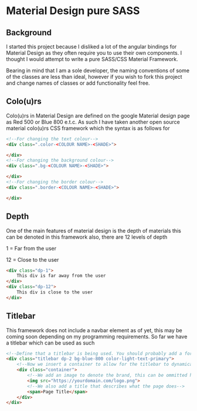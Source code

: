 # Material Design pure SASS

## Background
I started this project because I disliked a lot of the angular bindings for Material Design as they often require you to use their own components. I thought I would attempt to write a pure SASS/CSS Material Framework.

Bearing in mind that I am a sole developer, the naming conventions of some of the classes are less than ideal, however if you wish to fork this project and change names of classes or add functionality feel free.

## Colo(u)rs
Colo(u)rs in Material Design are defined on the google Material design page as Red 500 or Blue 800 e.t.c. As such I have taken another open source material colo(u)rs CSS framework which the syntax is as follows for

```HTML
<!--For changing the text colour-->
<div class=".color-<COLOUR NAME>-<SHADE>">

</div>
<!--For changing the background colour-->
<div class=".bg-<COLOUR NAME>-<SHADE>">

</div>
<!--For changing the border colour-->
<div class=".border-<COLOUR NAME>-<SHADE>">

</div>
```

## Depth
One of the main features of material design is the depth of materials this can be denoted in this framework also, there are 12 levels of depth

1 = Far from the user

12 = Close to the user

```HTML
<div class="dp-1">
    This div is far away from the user
</div>
<div class="dp-12">
    This div is close to the user
</div>
```

## Titlebar
This framework does not include a navbar element as of yet, this may be coming soon depending on my programming requirements. So far we have a titlebar which can be used as such

```HTML
<!--Define that a titlebar is being used. You should probably add a foreground and background colour to this and also a depth-->
<div class="titlebar dp-2 bg-blue-800 color-light-text-primary">
    <!--Now we insert a container to allow for the titlebar to dynamically resize with the rest of the webpage.-->
    <div class="container">
        <!--We add an image to denote the brand, this can be ommitted however I advise that you put your company logo here-->
        <img src="https://yourdomain.com/logo.png">
        <!--We also add a title that describes what the page does-->
        <span>Page Title</span>
    </div>
</div>
```